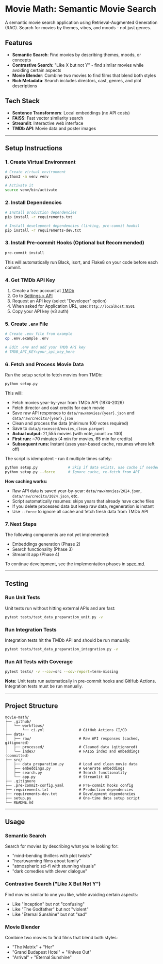 # Movie Math: Semantic Movie Search

A semantic movie search application using Retrieval-Augmented Generation (RAG). Search for movies by themes, vibes, and moods - not just genres.

## Features

- **Semantic Search**: Find movies by describing themes, moods, or concepts
- **Contrastive Search**: "Like X but not Y" - find similar movies while avoiding certain aspects
- **Movie Blender**: Combine two movies to find films that blend both styles
- **Rich Metadata**: Search includes directors, cast, genres, and plot descriptions

## Tech Stack

- **Sentence Transformers**: Local embeddings (no API costs)
- **FAISS**: Fast vector similarity search
- **Streamlit**: Interactive web interface
- **TMDb API**: Movie data and poster images

---

## Setup Instructions

### 1. Create Virtual Environment

```bash
# Create virtual environment
python3 -m venv venv

# Activate it
source venv/bin/activate
```

### 2. Install Dependencies

```bash
# Install production dependencies
pip install -r requirements.txt

# Install development dependencies (linting, pre-commit hooks)
pip install -r requirements-dev.txt
```

### 3. Install Pre-commit Hooks (Optional but Recommended)

```bash
pre-commit install
```

This will automatically run Black, isort, and Flake8 on your code before each commit.

### 4. Get TMDb API Key

1. Create a free account at [TMDb](https://www.themoviedb.org/signup)
2. Go to [Settings > API](https://www.themoviedb.org/settings/api)
3. Request an API key (select "Developer" option)
4. When asked for Application URL, use: `http://localhost:8501`
5. Copy your API key (v3 auth)

### 5. Create `.env` File

```bash
# Create .env file from example
cp .env.example .env

# Edit .env and add your TMDb API key
# TMDB_API_KEY=your_api_key_here
```

### 6. Fetch and Process Movie Data

Run the setup script to fetch movies from TMDb:

```bash
python setup.py
```

This will:
- Fetch movies year-by-year from TMDb API (1874-2026)
- Fetch director and cast credits for each movie
- Save raw API responses to `data/raw/movies/{year}.json` and `data/raw/credits/{year}.json`
- Clean and process the data (minimum 100 votes required)
- Save to `data/processed/movies_clean.parquet`
- **Actual output:** 21,555 movies (with vote_count >= 100)
- **First run:** ~70 minutes (4 min for movies, 65 min for credits)
- **Subsequent runs:** Instant (uses year-based cache, resumes where left off)

The script is idempotent - run it multiple times safely:

```bash
python setup.py              # Skip if data exists, use cache if needed
python setup.py --force      # Ignore cache, re-fetch from API
```

**How caching works:**
- Raw API data is saved year-by-year: `data/raw/movies/2024.json`, `data/raw/credits/2024.json`, etc.
- Script automatically resumes: skips years that already have cache files
- If you delete processed data but keep raw data, regeneration is instant
- Use `--force` to ignore all cache and fetch fresh data from TMDb API

### 7. Next Steps

The following components are not yet implemented:
- Embeddings generation (Phase 2)
- Search functionality (Phase 3)
- Streamlit app (Phase 4)

To continue development, see the implementation phases in [spec.md](spec.md).

---

## Testing

### Run Unit Tests

Unit tests run without hitting external APIs and are fast:

```bash
pytest tests/test_data_preparation_unit.py -v
```

### Run Integration Tests

Integration tests hit the TMDb API and should be run manually:

```bash
pytest tests/test_data_preparation_integration.py -v
```

### Run All Tests with Coverage

```bash
pytest tests/ -v --cov=src --cov-report=term-missing
```

**Note:** Unit tests run automatically in pre-commit hooks and GitHub Actions. Integration tests must be run manually.

---

## Project Structure

```
movie-math/
├── .github/
│   └── workflows/
│       └── ci.yml                # GitHub Actions CI/CD
├── data/
│   ├── raw/                      # Raw API responses (cached, gitignored)
│   ├── processed/                # Cleaned data (gitignored)
│   └── index/                    # FAISS index and embeddings (committed)
├── src/
│   ├── data_preparation.py       # Load and clean movie data
│   ├── embeddings.py             # Generate embeddings
│   ├── search.py                 # Search functionality
│   └── app.py                    # Streamlit UI
├── .gitignore
├── .pre-commit-config.yaml       # Pre-commit hooks config
├── requirements.txt              # Production dependencies
├── requirements-dev.txt          # Development dependencies
├── setup.py                      # One-time data setup script
└── README.md
```

---

## Usage

### Semantic Search

Search for movies by describing what you're looking for:

- "mind-bending thrillers with plot twists"
- "heartwarming films about family"
- "atmospheric sci-fi with stunning visuals"
- "dark comedies with clever dialogue"

### Contrastive Search ("Like X But Not Y")

Find movies similar to one you like, while avoiding certain aspects:

- Like "Inception" but not "confusing"
- Like "The Godfather" but not "violent"
- Like "Eternal Sunshine" but not "sad"

### Movie Blender

Combine two movies to find films that blend both styles:

- "The Matrix" + "Her"
- "Grand Budapest Hotel" + "Knives Out"
- "Arrival" + "Eternal Sunshine"

